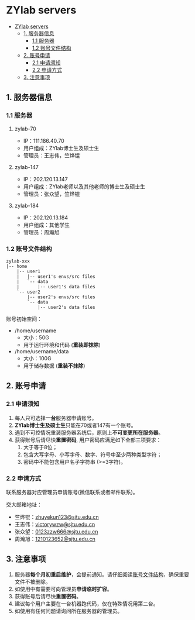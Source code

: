 # ZYlab servers
<!-- TOC -->

- [ZYlab servers](#zylab-servers)
  - [1. 服务器信息](#1-服务器信息)
    - [1.1 服务器](#11-服务器)
    - [1.2 账号文件结构](#12-账号文件结构)
  - [2. 账号申请](#2-账号申请)
    - [2.1 申请须知](#21-申请须知)
    - [2.2 申请方式](#22-申请方式)
  - [3. 注意事项](#3-注意事项)

<!-- /TOC -->
## 1. 服务器信息

### 1.1 服务器

1. zylab-70
    - IP：111.186.40.70
    - 用户组成：ZYlab博士生及硕士生
    - 管理员：王志伟，竺烨锟

2. zylab-147
    - IP：202.120.13.147
    - 用户组成：ZYlab老师以及其他老师的博士生及硕士生
    - 管理员：张众望，竺烨锟

3. zylab-184
    - IP：202.120.13.184
    - 用户组成：其他学生
    - 管理员：周瀚旭

<!-- 4. zylab-3090
    - IP：111.186.40.79
    - 用户组成：ZYlab博士(含已直博本科生)
    - 管理员：马征老师 -->

### 1.2 账号文件结构

```
zylab-xxx
|-- home
    |-- user1
    |   |-- user1's envs/src files
    |   `-- data
    |       |-- user1's data files
    `-- user2
        |-- user2's envs/src files
        `-- data
            |-- user2's data files
```

账号初始空间：     
  - /home/username
    - 大小：50G
    - 用于运行环境和代码 (**重装即抹除**)
  - /home/username/data
    - 大小：100G
    - 用于储存数据 (**重装不抹除**)


## 2. 账号申请

### 2.1 申请须知

1. 每人只可选择**一台**服务器申请账号。
2. **ZYlab博士生及硕士生**只能在70或者147有一个账号。
3. 遇到不可控情况重装服务器系统后，原则上**不可变更所在服务器**。
4. 获得账号后请尽快**重置密码**, 用户密码应满足如下全部三项要求：
    1. 大于等于8位；
    2. 包含大写字母、小写字母、数字、符号中至少两种类型字符；
    3. 密码中不能包含用户名子字符串 (>=3字符)。

### 2.2 申请方式

联系服务器对应管理员申请账号(微信联系或者邮件联系)。

交大邮箱地址：
- 竺烨锟：zhuyekun123@sjtu.edu.cn
- 王志伟：victorywzw@sjtu.edu.cn
- 张众望：0123zzw666@sjtu.edu.cn
- 周瀚旭：1210123652@sjtu.edu.cn


## 3. 注意事项

1. 服务器**每个月初重启维护**，会提前通知。请仔细阅读[账号文件结构](#12-账号文件结构)，确保重要文件不被删除。
2. 如使用中有需要可向管理员**申请临时扩容**。
3. 获得账号后请尽快**重置密码**。
4. 建议每个用户主要在一台机器跑代码，仅在特殊情况用第二台。
5. 如使用有任何问题请询问所在服务器的管理员。


